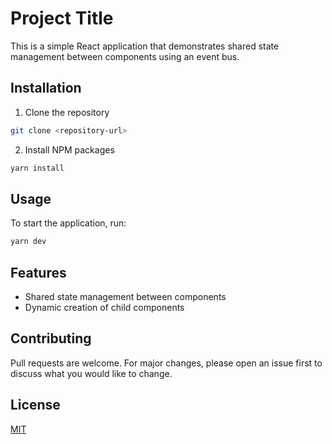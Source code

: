 # Project Title

This is a simple React application that demonstrates shared state management between components using an event bus.

## Installation

1. Clone the repository

```sh
git clone <repository-url>
```

2. Install NPM packages

```sh
yarn install
```

## Usage

To start the application, run:

```sh
yarn dev
```

## Features

- Shared state management between components
- Dynamic creation of child components

## Contributing

Pull requests are welcome. For major changes, please open an issue first to discuss what you would like to change.

## License

[MIT](https://choosealicense.com/licenses/mit/)
